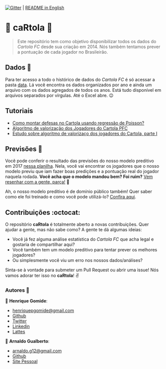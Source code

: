 [![Gitter](https://img.shields.io/gitter/room/nwjs/nw.js.svg)](https://gitter.im/caRtola-R/Lobby?utm_source=share-link&utm_medium=link&utm_campaign=share-link) | [README in English](README.en.md)

# :tophat: caRtola :tophat:

> Este repositório tem como objetivo disponibilizar todos os dados do *Cartola FC* desde sua criação em 2014. Nós também tentamos prever a pontuação de cada jogador no Brasileirão.

## Dados :memo:
Para ter acesso a todo o histórico de dados do _Cartola FC_ é só acessar a pasta [data](data/). Lá você encontra os dados organizados por ano e ainda um arquivo com os dados agregados de todos os anos. Está tudo disponível em arquivos separados por vírgulas. Até o Excel abre. :wink:

## Tutoriais

* [Como montar defesas no Cartola usando regressão de Poisson?](https://medium.com/@hpgomide/como-montamos-defesas-no-cartolafc-com-estatística-e-modelagem-de-dados-6f5d58ac1034)
* [Algoritmo de valorização dos Jogadores do Cartola PFC](https://github.com/henriquepgomide/caRtola/blob/master/src/python/desafio_valorizacao/Desafio%20da%20Valorização.ipynb)
* [Estudo sobre algoritmo de valorizaço dos jogadores do Cartola, parte I](https://github.com/henriquepgomide/caRtola/blob/master/src/python/desafio_valorizacao/%23%20Descobrindo%20o%20algoritmo%20de%20valorização%20do%20Cartola%20FC%20-%20Parte%20I.ipynb)

## Previsões :dart:

Você pode conferir o resultado das previsões do nosso modelo preditivo em 2017 [nessa planilha](https://docs.google.com/spreadsheets/d/1knS8pE-JtIaeilUcjI_grIKBeox94QWAuMGKlfCfQSk/edit?usp=sharing). Nela, você vai encontrar os jogadores que o nosso modelo previu que iam fazer boas predições e a pontuação real do jogador naquela rodada. __Você acha que o modelo mandou bem? Foi ruim?__ [Vem resenhar com a gente, parça!](https://github.com/henriquepgomide/caRtola/issues/33)  :speech_balloon:

Ah, o nosso modelo preditivo é de domínio público também! Quer saber como ele foi treinado e como você pode utilizá-lo? [Confira aqui](src/python/Análise%20dos%20Dados.ipynb).

## Contribuições :octocat:

O repositório __caRtola__ é totalmente aberto a novas contribuições. Quer ajudar a gente, mas não sabe como? A gente te dá algumas ideias:

- Você já fez alguma análise estatística do _Cartola FC_ que acha legal e gostaria de compartilhar aqui?
- Você também tem um modelo preditivo para tentar prever os melhores jogadores?
- Ou simplesmente você viu um erro nos nossos dados/análises?

Sinta-se à vontade para submeter um Pull Request ou abrir uma issue! Nós vamos adorar ter isso no __caRtola__! :v:

### Autores :busts_in_silhouette:

:bust_in_silhouette: __Henrique Gomide__:

* henriquepgomide@gmail.com
* [Github](https://github.com/henriquepgomide)
* [Twitter](https://twitter.com/hpgomide)
* [Linkedin](https://www.linkedin.com/in/hpgomide/)
* [Lattes](http://lattes.cnpq.br/6230665865154742)

:bust_in_silhouette: __Arnaldo Gualberto__:

* arnaldo.g12@gmail.com
* [Github](https://github.com/arnaldog12)
* [Site Pessoal](http://arnaldogualberto.com)
